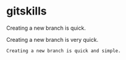 # gitskills

Creating a new branch is quick.

Creating a new branch is very quick.

```
Creating a new branch is quick and simple.
```